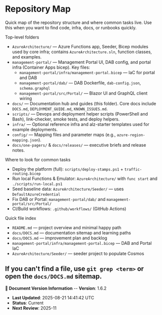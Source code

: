 # Repository Map

Quick map of the repository structure and where common tasks live. Use this when you want to find code, infra, docs, or runbooks quickly.

Top-level folders

- `AzureArchitecture/` — Azure Functions app, Seeder, Bicep modules used by core infra; contains `AzureArchitecture.sln`, function classes, and examples.
- `management-portal/` — Management Portal UI, DAB config, and portal infra (Container Apps bicep). Key files:
  - `management-portal/infra/management-portal.bicep` — IaC for portal and DAB
  - `management-portal/dab/` — DAB Dockerfile, `dab-config.json`, `schema.graphql`
  - `management-portal/src/Portal/` — Blazor UI and GraphQL client wiring
- `docs/` — Documentation hub and guides (this folder). Core docs include `DOCS.md`, `DEPLOYMENT_GUIDE.md`, `KNOWN_ISSUES.md`.
- `scripts/` — Devops and deployment helper scripts (PowerShell and Bash), link-checker, smoke tests, and deploy helpers.
- `infra/` — Optional reference infra and alz-starter templates used for example deployments.
- `config/` — Mapping files and parameter maps (e.g., `azure-region-mapping.json`).
- `docs/one-pagers/` & `docs/releases/` — executive briefs and release notes.

Where to look for common tasks

- Deploy the platform (full): `scripts/deploy-stamps.ps1` + `traffic-routing.bicep`
- Run local Functions & Emulator: `AzureArchitecture/` with `func start` and `./scripts/run-local.ps1`
- Seed baseline data: `AzureArchitecture/Seeder/` — uses `DefaultAzureCredential`
- Fix DAB or Portal: `management-portal/dab/` and `management-portal/src/Portal/`
- CI/Build workflows: `.github/workflows/` (GitHub Actions)

Quick file index

- `README.md` — project overview and minimal happy path
- `docs/DOCS.md` — documentation sitemap and learning paths
- `docs/DOCS.md` — improvement plan and backlog
- `management-portal/infra/management-portal.bicep` — DAB and Portal IaC
- `AzureArchitecture/Seeder/` — seeder project to populate Cosmos

If you can't find a file, use `git grep <term>` or open the `docs/DOCS.md` sitemap.
---

**📝 Document Version Information**
-- **Version**: 1.6.2
- **Last Updated**: 2025-08-21 14:41:42 UTC  
- **Status**: Current
- **Next Review**: 2025-11
